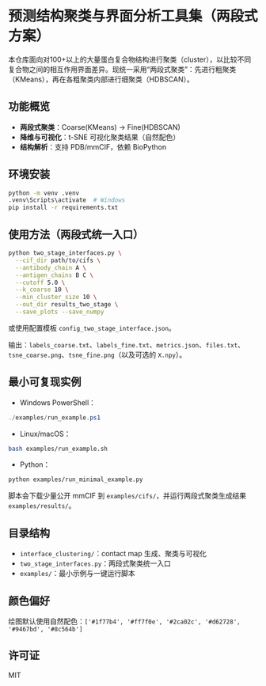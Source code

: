 # 预测结构聚类与界面分析工具集（两段式方案）

本仓库面向对100+以上的大量蛋白复合物结构进行聚类（cluster），以比较不同复合物之间的相互作用界面差异。现统一采用“两段式聚类”：先进行粗聚类（KMeans），再在各粗聚类内部进行细聚类（HDBSCAN）。

## 功能概览
- **两段式聚类**：Coarse(KMeans) → Fine(HDBSCAN)
- **降维与可视化**：t-SNE 可视化聚类结果（自然配色）
- **结构解析**：支持 PDB/mmCIF，依赖 BioPython

## 环境安装
```bash
python -m venv .venv
.venv\Scripts\activate  # Windows
pip install -r requirements.txt
```

## 使用方法（两段式统一入口）
```bash
python two_stage_interfaces.py \
  --cif_dir path/to/cifs \
  --antibody_chain A \
  --antigen_chains B C \
  --cutoff 5.0 \
  --k_coarse 10 \
  --min_cluster_size 10 \
  --out_dir results_two_stage \
  --save_plots --save_numpy
```
或使用配置模板 `config_two_stage_interface.json`。

输出：`labels_coarse.txt`、`labels_fine.txt`、`metrics.json`、`files.txt`、`tsne_coarse.png`、`tsne_fine.png`（以及可选的 `X.npy`）。

## 最小可复现实例
- Windows PowerShell：
```powershell
./examples/run_example.ps1
```
- Linux/macOS：
```bash
bash examples/run_example.sh
```
- Python：
```bash
python examples/run_minimal_example.py
```
脚本会下载少量公开 mmCIF 到 `examples/cifs/`，并运行两段式聚类生成结果 `examples/results/`。

## 目录结构
- `interface_clustering/`：contact map 生成、聚类与可视化
- `two_stage_interfaces.py`：两段式聚类统一入口
- `examples/`：最小示例与一键运行脚本

## 颜色偏好
绘图默认使用自然配色：`['#1f77b4', '#ff7f0e', '#2ca02c', '#d62728', '#9467bd', '#8c564b']`

## 许可证
MIT
